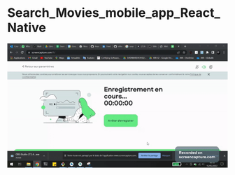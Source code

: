 # Search_Movies_mobile_app_React_Native
![alt text](https://raw.githubusercontent.com/Anassedemnati/Search_Movies_mobile_app_React_Native/main/movies_app_record.gif?token=GHSAT0AAAAAABT3CQNVHIPGBBMPFMRWHWFOYUBB2UA)
